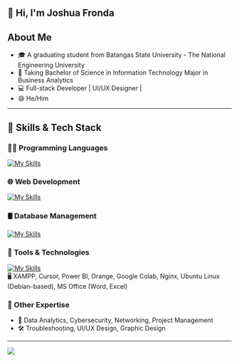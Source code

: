 ## 👋 Hi, I'm Joshua Fronda

<!--
**joshuafronda/joshuafronda** is a ✨ _special_ ✨ repository because its `README.md` (this file) appears on your GitHub profile.
-->

## About Me
- 🎓 A graduating student from Batangas State University - The National Engineering University
- 📘 Taking Bachelor of Science in Information Technology Major in Business Analytics
- 💻 Full-stack Developer | UI/UX Designer | 
- 😄 He/Him

---

## 🧠 Skills & Tech Stack

### 👨‍💻 Programming Languages
[![My Skills](https://skillicons.dev/icons?i=js,dart,java,python&theme=light)](https://skillicons.dev)

### 🌐 Web Development
[![My Skills](https://skillicons.dev/icons?i=html,css,react,js,wordpress&theme=light)](https://skillicons.dev)

### 🛢️ Database Management
[![My Skills](https://skillicons.dev/icons?i=mysql,postgres,firebase&theme=light)](https://skillicons.dev)

### 🧰 Tools & Technologies
[![My Skills](https://skillicons.dev/icons?i=github,vscode,androidstudio,flutter&theme=light)](https://skillicons.dev)<br>
🖥️ XAMPP, Cursor, Power BI, Orange, Google Colab, Nginx, Ubuntu Linux (Debian-based), MS Office (Word, Excel)

### 🧩 Other Expertise
- 🧠 Data Analytics, Cybersecurity, Networking, Project Management
- 🛠️ Troubleshooting, UI/UX Design, Graphic Design

---

[![](https://visitcount.itsvg.in/api?id=joshuafronda&icon=0&color=6)](https://visitcount.itsvg.in)

